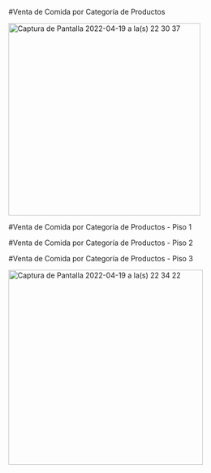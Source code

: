 #Venta de Comida por Categoría de Productos


<img width="378" alt="Captura de Pantalla 2022-04-19 a la(s) 22 30 37" src="https://user-images.githubusercontent.com/39570909/164135132-8819ed2f-ddd3-4281-96a2-2e839373a715.png">


#Venta de Comida por Categoría de Productos - Piso 1


#Venta de Comida por Categoría de Productos - Piso 2



#Venta de Comida por Categoría de Productos - Piso 3

<img width="383" alt="Captura de Pantalla 2022-04-19 a la(s) 22 34 22" src="https://user-images.githubusercontent.com/39570909/164135549-0e35a672-f1ff-4f27-a82f-82196f1d0bdd.png">
